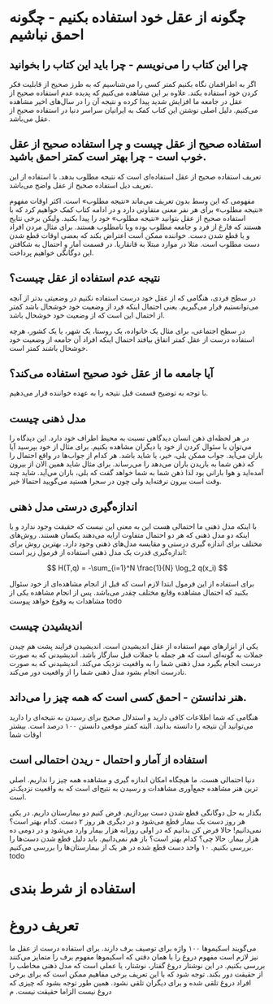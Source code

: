 # چگونه از عقل خود استفاده بکنیم - چگونه احمق نباشیم

## چرا این کتاب را می‌نویسم - چرا باید این کتاب را بخوانید
اگر به اطرافمان نگاه بکنیم کمتر کسی را می‌شناسیم که به طرز صحیح از قابلیت فکر کردن خود استفاده بکند. علاوه بر این مشاهده می‌کنیم که پدیده عدم استفاده صحیح از عقل در جامعه ما افزایش شدید پیدا کرده
و نتیجه آن را در سال‌های اخیر مشاهده می‌کنیم. دلیل اصلی نوشتن این کتاب کمک به ایرانیان سراسر دنیا در استفاده صحیح از عقل می‌باشد. 


## استفاده صحیح از عقل چیست و چرا استفاده صحیح از عقل خوب است - چرا بهتر است کمتر احمق باشید.
تعریف استفاده صحیح از عقل استفاده‌ای است که نتیجه مطلوب بدهد. با استفاده از این تعریف دیل استفاده صحیح از عقل واضح می‌باشد.

مفهومی که این وسط بدون تعریف می‌ماند «نتیجه مطلوب» است. اکثر اوقات مفهوم «نتیجه مطلوب» برای هر نفر معنی متفاوتی دارد و در ادامه کتاب کمک خواهیم کرد که با استفاده صحیح از عقل بتوانید «نتیجه مطلوب» خود را پیدا بکنید. ولیکن برخی نتایج هستند که فارغ از فرد و جامعه
مطلوب بوده ویا نامطلوب هستند. برای مثال مردن افراد و یا قطع شدن دست. خواننده ممکن است اعتراض بکند که بعضی اوقات قطع شدن دست مطلوب است. مثلا در موارد مبتلا به قانقاریا. در قسمت آمار و احتمال به شکافتن این دوگانگی خواهیم پرداخت.



## نتیجه عدم استفاده از عقل چیست؟


در سطح فردی، هنگامی که از عقل خود درست استفاده نکنیم در وضعیتی بدتر از آنچه می‌توانستیم قرار می‌گیریم. یعنی احتمال اینکه فرد از وضعیت خود خوشحال باشد کمتر از احتمال این است که از وضعیت خود خوشحال باشد.

در سطح اجتماعی، برای مثال یک خانواده، یک روستا، یک شهر، یا یک کشور، هرچه استفاده درست از عقل کمتر اتفاق بیافتد احتمال اینکه افراد آن جامعه از وضعیت خود خوشحال باشند کمتر است.



## آیا جامعه ما از عقل خود صحیح استفاده می‌کند؟
با توجه به توضیح قسمت قبل نتیجه را به عهده خواننده قرار می‌دهیم.

## مدل ذهنی چیست 
در هر لحظه‌ای ذهن انسان دیدگاهی نسبت به محیط اطراف خود دارد. این دیدگاه را می‌توان با سئوال کردن از خود یا دیگران مشاهده بکنیم. برای مثال از خود بپرسید آیا باران می‌آید. جواب ممکن بلی، خیر، یا شاید باشد. هر کدام از جواب‌ها در واقع احتمال را که ذهن شما به باریدن باران می‌دهد را می‌رساند. برای مثال شاید همین الان از بیرون آمده‌اید و هوا بارانی بود لذا ذهن شما به شما خواهد گفت که بلی، باران می‌آید. شاید چند وقت است بیرون نرفته‌اید ولی چون در سحرا هستید می‌گویید احتمالا خیر.


## اندازه‌گیری درستی مدل ذهنی
با اینکه مدل ذهنی ما احتمالی هست این به معنی این نیست که حقیقت وجود ندارد و یا اینکه دو مدل ذهنی که هر دو احتمال متفاوت ارایه می‌دهند یکسان هستند. روش‌های مختلف برای اندازه گیری درستی و مقایسه مدل‌های ذهنی وجود دارد. بهترین روش برای اندازه‌گیری قدرت یک مدل ذهنی استفاده از فرمول زیر است:

$$ H(T,q) = -\sum_{i=1}^N \frac{1}{N} \log_2 q(x_i) $$

برای استفاده از این فرمول ابتدا لازم است که قبل از انجام مشاهده‌ای از خود سئوال بکنید که احتمال مشاهده وقایع مختلف چقدر می‌باشد. پس از انجام مشاهده یکی از مشاهدات به وقوع خواهد پیوست todo
## اندیشیدن چیست
یکی از ابزارهای مهم استفاده از عقل اندیشیدن است. اندیشیدن فرایند پشت هم چیدن جملات به گونه‌ای است که هر جمله با جملات قبل سازگار باشد. اندیشیدنی که به صورت درست انجام بگیرد مدل ذهنی شما را به واقعیت نزدیک می‌کند. اندیشیدنی که به صورت نادرست انجام بشود مدل ذهنی شما را از واقعیت دور می‌کند. 


## هنر ندانستن - احمق کسی است که همه چیز را می‌داند.
هنگامی که شما اطلاعات کافی دارید و استدلال صحیح برای رسیدن به نتیجه‌ای را دارید می‌توانید آن نتیجه را دانسته بدانید. البته کمتر موقعی دانستن ۱۰۰ درصد است. بیشتر اوقات شما 

## استفاده از آمار و احتمال - ریدن احتمالی است 
دنیا احتمالی هست. ما هیچگاه امکان اندازه گیری و مشاهده همه چیز را نداریم. اصلی ترین هنر مشاهده جمع‌آوری مشاهدات و رسیدن به نتیج‌ای است که به واقعیت نزدیک‌تر است. 

بگذار به حل دوگانگی قطع شدن دست بپردازیم. فرض کنیم دو بیمارستان داریم. در یکی هر روز دست یک بیمار قطع می‌شود و در دیگری هر روز ۲ دست. کدام بهتر است؟ نمی‌دانیم! حالا فرض کن بدانیم که در اولی روزانه هزار بیمار وارد می‌شود و در دومی ده هزار بیمار. حالا چی؟ کدام بهتر است؟
باز هم نمی‌دانیم. باید دلیل قطع شدن دست‌ها را بررسی بکنیم. ۱۰ واحد دست قطع شده در هر یک از بیمارستان‌ها را بررسی می‌کنیم. todo

# استفاده از شرط بندی 



# تعریف دروغ
 می‌گویند اسکیموها ۱۰۰ واژه برای توصیف برف دارند. برای استفاده درست از عقل ما نیز لازم است مفهوم دروغ را با همان دقتی که اسکیمو‌ها مفهوم برف را متمایز می‌کنند بررسی بکنیم. در این نوشتار دروغ گفتار، نوشتار، یا عملی است که مدل ذهنی مخاطب را از حقیقت دور بکند. توجه شود که با این تعریف برخی مفاهیم ممکن است که برای برخی افراد دروغ تلقی شده و برای دیگران تلقی نشود. همین طور توجه بشود که چیزی که دروغ نیست الزاما حقیقت نیست. م

# 
